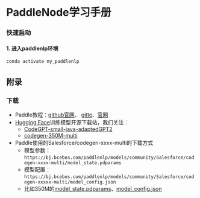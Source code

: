 # PaddleNode学习手册

### 快速启动

#### 1. 进入paddlenlp环境

```powershell
conda activate my_paddlenlp
```



## 附录

### 下载

- Paddle教程：[github官网](https://github.com/PaddlePaddle/PaddleNLP)、 [gitte](https://gitee.com/paddlepaddle/PaddleNLP?_from=gitee_search)、[官网](https://aistudio.baidu.com/aistudio/projectdetail/4903719)
- [Hugging Face](https://huggingface.co/)训练模型开源下载站，我们关注：
  - [CodeGPT-small-java-adaptedGPT2](https://huggingface.co/microsoft/CodeGPT-small-java-adaptedGPT2/tree/main)
  - [codegen-350M-multi](https://huggingface.co/Salesforce/codegen-350M-multi)
- Paddle使用的Salesforce/codegen-xxxx-multi的下载方式
  - 模型参数：`https://bj.bcebos.com/paddlenlp/models/community/Salesforce/codegen-xxxx-multi/model_state.pdparams`
  - 模型配置：`https://bj.bcebos.com/paddlenlp/models/community/Salesforce/codegen-xxxxx-multi/model_config.json`
  - 比如350M的[model_state.pdparams](https://bj.bcebos.com/paddlenlp/models/community/Salesforce/codegen-350M-multi/model_state.pdparams)、[model_config.json](https://bj.bcebos.com/paddlenlp/models/community/Salesforce/codegen-350M-multi/model_config.json)